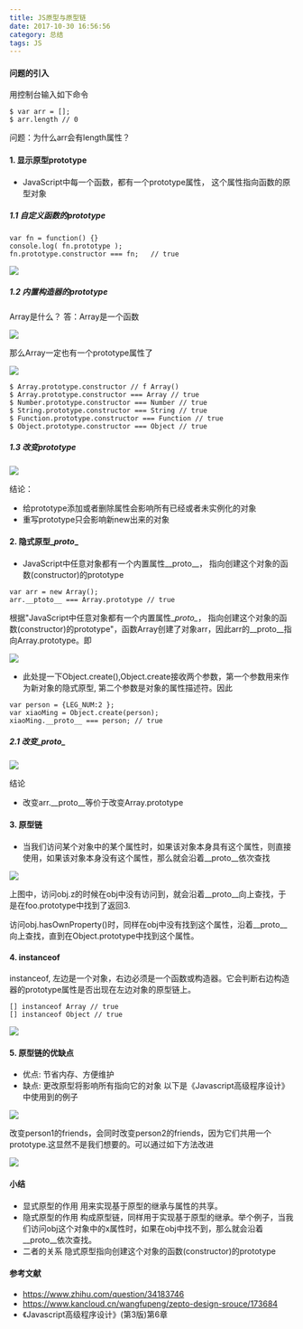 ```yaml
---
title: JS原型与原型链
date: 2017-10-30 16:56:56
category: 总结
tags: JS
---
```


#### 问题的引入


用控制台输入如下命令

```
$ var arr = [];
$ arr.length // 0
```
问题：为什么arr会有length属性？

#### 1. 显示原型prototype

* JavaScript中每一个函数，都有一个prototype属性， 这个属性指向函数的原型对象


##### 1.1 自定义函数的prototype
```
var fn = function() {}
console.log( fn.prototype );
fn.prototype.constructor === fn;   // true
```

![](https://user-gold-cdn.xitu.io/2017/11/12/4af86fc38f20ab3e1096f05f7e0e0db9)

##### 1.2 内置构造器的prototype

Array是什么？
答：Array是一个函数


![](https://user-gold-cdn.xitu.io/2017/11/12/603bed777f274b1b84c6f4c8926b4339)

那么Array一定也有一个prototype属性了


![](https://user-gold-cdn.xitu.io/2017/11/13/15fb4ff1bef7bc3e)

```
$ Array.prototype.constructor // f Array()
$ Array.prototype.constructor === Array // true
$ Number.prototype.constructor === Number // true
$ String.prototype.constructor === String // true
$ Function.prototype.constructor === Function // true
$ Object.prototype.constructor === Object // true
```
##### 1.3 改变prototype

![](https://user-gold-cdn.xitu.io/2017/11/13/15fb5618a38b850a)

结论：
* 给prototype添加或者删除属性会影响所有已经或者未实例化的对象
* 重写prototype只会影响新new出来的对象


#### 2. 隐式原型\__proto__
* JavaScript中任意对象都有一个内置属性__proto__， 指向创建这个对象的函数(constructor)的prototype

```
var arr = new Array();
arr.__ptoto__ === Array.prototype // true
```
根据"JavaScript中任意对象都有一个内置属性\__proto\__， 指向创建这个对象的函数(constructor)的prototype"，函数Array创建了对象arr，因此arr的\__proto\__指向Array.prototype。即

![](https://user-gold-cdn.xitu.io/2017/11/13/15fb4feb2eb4e810)

* 此处提一下Object.create(),Object.create接收两个参数，第一个参数用来作为新对象的隐式原型, 第二个参数是对象的属性描述符。因此
```
var person = {LEG_NUM:2 };
var xiaoMing = Object.create(person);
xiaoMing.__proto__ === person; // true
```
##### 2.1 改变\__proto\__

![](https://user-gold-cdn.xitu.io/2017/11/13/15fb5628e12d0785)

结论
* 改变arr.__proto__等价于改变Array.prototype



#### 3. 原型链
* 当我们访问某个对象中的某个属性时，如果该对象本身具有这个属性，则直接使用，如果该对象本身没有这个属性，那么就会沿着\__proto\__依次查找

![](https://user-gold-cdn.xitu.io/2017/11/13/15fb5576c544462e)

上图中，访问obj.z的时候在obj中没有访问到，就会沿着\__proto\__向上查找，于是在foo.prototype中找到了返回3.

访问obj.hasOwnProperty()时，同样在obj中没有找到这个属性，沿着\__proto\__向上查找，直到在Object.prototype中找到这个属性。

#### 4. instanceof

instanceof, 左边是一个对象，右边必须是一个函数或构造器。它会判断右边构造器的prototype属性是否出现在左边对象的原型链上。


```
[] instanceof Array // true
[] instanceof Object // true
```

![](https://user-gold-cdn.xitu.io/2017/11/13/15fb55bf5ff07694)

#### 5. 原型链的优缺点

* 优点: 节省内存、方便维护
* 缺点: 更改原型将影响所有指向它的对象
以下是《Javascript高级程序设计》中使用到的例子

![](https://user-gold-cdn.xitu.io/2017/11/13/15fb55df5e74932a)

改变person1的friends，会同时改变person2的friends，因为它们共用一个prototype.这显然不是我们想要的。可以通过如下方法改进

![](https://user-gold-cdn.xitu.io/2017/11/13/15fb55f9e4dab238)

#### 小结

* 显式原型的作用
用来实现基于原型的继承与属性的共享。
* 隐式原型的作用
构成原型链，同样用于实现基于原型的继承。举个例子，当我们访问obj这个对象中的x属性时，如果在obj中找不到，那么就会沿着\__proto\__依次查找。
* 二者的关系
隐式原型指向创建这个对象的函数(constructor)的prototype


#### 参考文献

* https://www.zhihu.com/question/34183746
* https://www.kancloud.cn/wangfupeng/zepto-design-srouce/173684
* 《Javascript高级程序设计》(第3版)第6章
